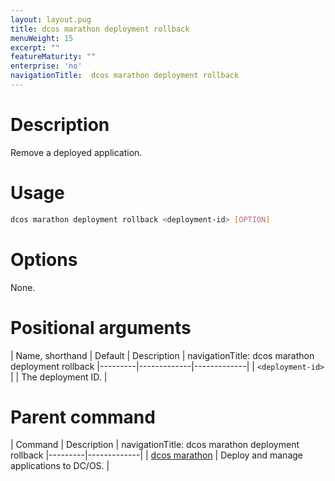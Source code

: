 ```yaml
---
layout: layout.pug
title: dcos marathon deployment rollback
menuWeight: 15
excerpt: ""
featureMaturity: ""
enterprise: 'no'
navigationTitle:  dcos marathon deployment rollback
---
```


<!-- This source repo for this topic is https://github.com/dcos/dcos-docs -->


# Description
Remove a deployed application.

# Usage

```bash
dcos marathon deployment rollback <deployment-id> [OPTION]
```

# Options

None.

# Positional arguments

| Name, shorthand | Default | Description |
navigationTitle:  dcos marathon deployment rollback
|---------|-------------|-------------|
| `<deployment-id>`   |             |  The deployment ID. |

# Parent command

| Command | Description |
navigationTitle:  dcos marathon deployment rollback
|---------|-------------|
| [dcos marathon](/1.9/cli/command-reference/dcos-marathon/) | Deploy and manage applications to DC/OS. |

<!-- # Examples -->
